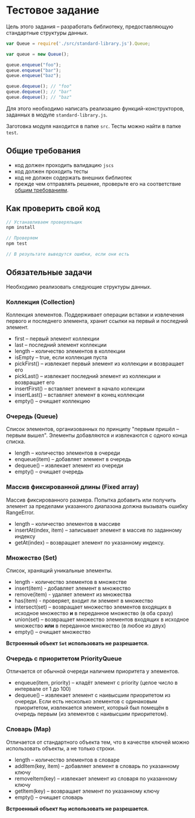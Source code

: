 Тестовое задание
==================================

Цель этого задания – разработать библиотеку, предоставляющую стандартные структуры данных.

```js
var Queue = require('./src/standard-library.js').Queue;

var queue = new Queue();

queue.enqueue("foo");
queue.enqueue("bar");
queue.enqueue("baz");

queue.dequeue(); // "foo"
queue.dequeue(); // "bar"
queue.dequeue(); // "baz"
```

Для этого необходимо написать реализацию функций-конструкторов, заданных в модуле `standard-library.js`.

Заготовка модуля находится в папке `src`. Тесты можно найти в папке `test`.


Общие требования
----------------

* код должен проходить валидацию `jscs`
* код должен проходить тесты
* код не должен содержать внешних библиотек
* прежде чем отправлять решение, проверьте его на соответствие [общим требованиям](https://github.com/kirillmurashov/javascript).

Как проверить свой код
----------------

```js
// Устанавливаем проверяльщик
npm install

// Проверяем
npm test

// В результате выведутся ошибки, если они есть
```

Обязательные задачи
-------------------

Необходимо реализовать следующие структуры данных.

### Коллекция (Collection)

Коллекция элементов. Поддерживает операции вставки и извлечения первого и последнего элемента, хранит ссылки на первый и последний элемент.

* first – первый элемент коллекции
* last – последний элемент коллекции
* length – количество элементов в коллекции
* isEmpty – true, если коллекция пуста
* pickFirst() – извлекает первый элемент из коллекции и возвращает его
* pickLast() – извлекает последний элемент из коллекции и возвращает его
* insertFirst() – вставляет элемент в начало колекции
* insertLast() – вставляет элемент в конец коллекции
* empty() – очищает коллекцию

### Очередь (Queue)

Список элементов, организованных по принципу "первым пришёл – первым вышел". Элементы добавляются и извлекаются с одного конца списка.

* length – количество элементов в очереди
* enqueue(item) – добавляет элемент в очередь
* dequeue() – извлекает элемент из очереди
* empty() – очищает очередь

### Массив фиксированной длины (Fixed array)

Массив фиксированного размера. Попытка добавить или получить элемент за пределами указанного диапазона должна вызывать ошибку RangeError.

* length – количество элементов в массиве
* insertAt(index, item) – записывает элемент в массив по заданному индексу
* getAt(index) – возвращает элемент по указанному индексу.

### Множество (Set)

Список, хранящий уникальные элементы.

* length - количество элементов в множестве
* insert(item) - добавляет элемент в множество
* remove(item) - удаляет элемент из множества
* has(item) - проверяет, входит ли элемент в множество
* intersect(set) – возвращает множество элементов входящих в исходное множество **и** в переданное множество (в оба сразу)
* union(set) – возвращает множество элементов входящих в исходное множество **или** в переданное множество (в любое из двух)
* empty() – очищает множество

__Встроенный объект `Set` использовать не разрешается.__

### Очередь с приоритетом PriorityQueue

Отличается от обычной очереди наличием приоритета у элементов.

* enqueue(item, priority) – кладёт элемент с priority (целое число в интервале от 1 до 100)
* dequeue() – извлекает элемент с наивысшим приоритетом из очереди. Если есть несколько элементов с одинаковым приоритетом, извлекается элемент, который был помещён в очередь первым (из элементов с наивысшим приоритетом).

### Словарь (Map)

Отличается от стандартного объекта тем, что в качестве ключей можно использовать объекты, а не только строки.

* length – количество элементов в словаре
* addItem(key, item) – добавляет элемент в словарь по указанному ключу
* removeItem(key) – извлекает элемент из словаря по указанному ключу
* getItem(key) – возвращает элемент по указанному ключу
* empty() – очищает словарь

__Встроенный объект `Map` использовать не разрешается.__
